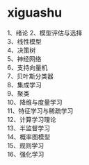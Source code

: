 # xiguashu
1、绪论
2、模型评估与选择\
3、线性模型\
4、决策树\
5、神经网络\
6、支持向量机\
7、贝叶斯分类器\
8、集成学习\
9、聚类\
10、降维与度量学习\
11、特征学习与稀疏学习\
12、计算学习理论\
13、半监督学习\
14、概率图模型\
15、规则学习\
16、强化学习
